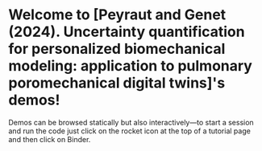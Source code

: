 # Welcome to [Peyraut and Genet (2024). Uncertainty quantification for personalized biomechanical modeling: application to pulmonary poromechanical digital twins]'s demos!

Demos can be browsed statically but also interactively—to start a session and run the code just click on the rocket icon at the top of a tutorial page and then click on Binder.
